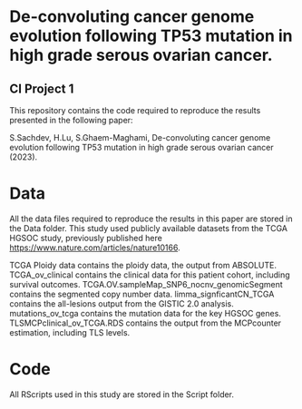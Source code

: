 # De-convoluting cancer genome evolution following TP53 mutation in high grade serous ovarian cancer.
## CI Project 1

This repository contains the code required to reproduce the results presented in the following paper:

S.Sachdev, H.Lu, S.Ghaem-Maghami, De-convoluting cancer genome evolution following TP53 mutation in high grade serous ovarian cancer (2023).

# Data
All the data files required to reproduce the results in this paper are stored in the Data folder. This study used  publicly available datasets from the TCGA HGSOC study, previously published here https://www.nature.com/articles/nature10166.

TCGA Ploidy data contains the ploidy data, the output from ABSOLUTE.
TCGA_ov_clinical contains the clinical data for this patient cohort, including survival outcomes.
TCGA.OV.sampleMap_SNP6_nocnv_genomicSegment contains the segmented copy number data.
limma_signficantCN_TCGA contains the all-lesions output from the GISTIC 2.0 analysis.
mutations_ov_tcga contains the mutation data for the key HGSOC genes.
TLSMCPclinical_ov_TCGA.RDS contains the output from the MCPcounter estimation, including TLS levels.

# Code
All RScripts used in this study are stored in the Script folder.

